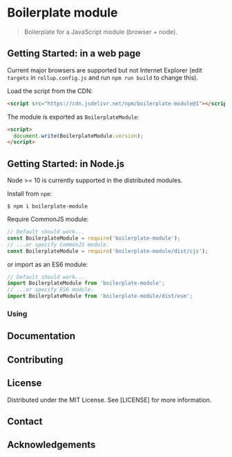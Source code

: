 # Boilerplate module

> Boilerplate for a JavaScript module (browser + node).

## Getting Started: in a web page

Current major browsers are supported but not Internet Explorer (edit `targets` in `rollup.config.js` and run `npm run build` to change this).

Load the script from the CDN:

```html
<script src="https://cdn.jsdelivr.net/npm/boilerplate-module@1"></script>
```

The module is exported as `BoilerplateModule`:

```html
<script>
  document.write(BoilerplateModule.version);
</script>
```

## Getting Started: in Node.js

Node >= 10 is currently supported in the distributed modules.

Install from `npm`:

```console
$ npm i boilerplate-module
```

Require CommonJS module:

```js
// Default should work...
const BoilerplateModule = require('boilerplate-module');
// ...or specify CommonJS module.
const BoilerplateModule = require('boilerplate-module/dist/cjs');
```

or import as an ES6 module:
```js
// Default should work...
import BoilerplateModule from 'boilerplate-module';
// ...or specify ES6 module.
import BoilerplateModule from 'boilerplate-module/dist/esm';
```

### Using

## Documentation

## Contributing

## License

Distributed under the MIT License. See [LICENSE] for more information.

## Contact

## Acknowledgements
